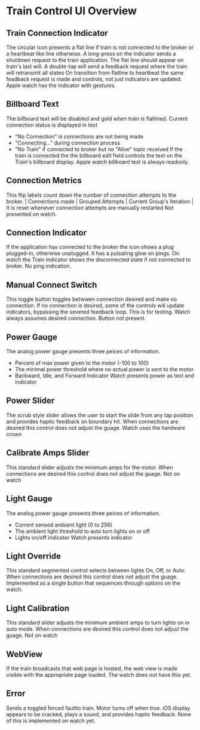 #  Train Control UI Overview

## Train Connection Indicator
The circular icon presents a flat line if train is not connected to the broker or a heartbeat like line otherwise.
A long-press on the indicator sends a shutdown request to the train application. The flat line should appear on train's last will.
A double-tap will send a feedback request where the train will retransmit all states
On transition from flatline to heartbeat the same feadback request is made and controls, not just indicators are updated.
Apple watch has the indicator with gestures.

## Billboard Text 
The billboard text will be disabled and gold when train is flatlined. Current connection status is displayed in text
* "No Connection" is connections are not being made
* "Connecting..." during connection process
* "No Train" if connected to broker but no "Alive" topic received
If the train is connected the the billboard edit field controls the text on the Train's billboard display.
Apple watch billboard text is always readonly.

## Connection Metrics
This flip labels count down the number of connection attempts to the broker.
| Connections made | Grouped Attempts | Current Group's Iteration |
It is reset whenever connection attempts are manually restarted
Not presented on watch.

## Connection Indicator
If the application has connected to the broker the icon shows a plug plugged-in, otherwise unplugged. It has a pulsating glow on pings.
On watch the Train Indicator shows the disconnected state if not connected to broker. No ping indication.

## Manual Connect Switch
This toggle button toggles betwwen connection desired and make no connection. If no connection is desired, some of the controls will update indicators, bypassing the severed feedback loop. This is for testing. 
Watch always assumes desired connection. Button not present.

## Power Gauge
The analog power gauge presents three peices of information.
* Percent of max power given to the motor (-100 to 100)
* The minimal power threshold where no actual power is sent to the motor
* Backward, Idle, and Forward Indicator
Watch presents power as text and indicator

## Power Slider
The scrub style slider allows the user to start the slide from any tap position and provides haptic feedback on boundary hit. When connections are desired this control does not adjust the guage.
Watch uses the hardware crown

## Calibrate Amps Slider
This standard slider adjusts the minimum amps for the motor.  When connections are desired this control does not adjust the guage.
Not on watch

## Light Gauge
The analog power gauge presents three peices of information.
* Current sensed ambient light (0 to 256)
* The ambient light threshold to auto turn lights on or off
* Lights on/off indicator
Watch presents indicator

## Light Override
This standard segmented control selects between lights On, Off, or Auto.  When connections are desired this control does not adjust the guage.
Implemented as a single button that sequences through options on the watch.

## Light Calibration
This standard slider adjusts the minimum ambient amps to turn lights on in auto mode. When connections are desired this control does not adjust the guage.
Not on watch

## WebView
If the train broadcasts that web page is hosted, the web view is made visible with the appropriate page loaded.
The watch does not have this yet.

## Error
Sends a toggled forced faultto train. Motor turns off when true. iOS display appears to be cracked, plays a sound, and provides haptic feedback.
None of this is implemented on watch yet.
